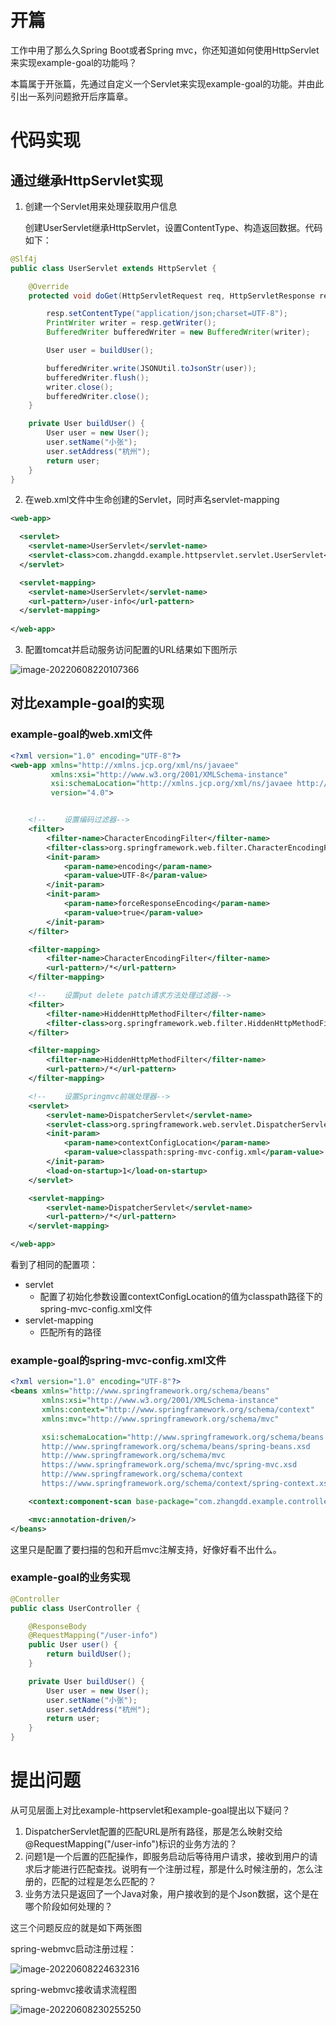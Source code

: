 # 开篇

工作中用了那么久Spring Boot或者Spring mvc，你还知道如何使用HttpServlet来实现example-goal的功能吗？

本篇属于开张篇，先通过自定义一个Servlet来实现example-goal的功能。并由此引出一系列问题掀开后序篇章。

# 代码实现

## 通过继承HttpServlet实现

1. 创建一个Servlet用来处理获取用户信息

   创建UserServlet继承HttpServlet，设置ContentType、构造返回数据。代码如下：

```java
@Slf4j
public class UserServlet extends HttpServlet {

    @Override
    protected void doGet(HttpServletRequest req, HttpServletResponse resp) throws IOException {

        resp.setContentType("application/json;charset=UTF-8");
        PrintWriter writer = resp.getWriter();
        BufferedWriter bufferedWriter = new BufferedWriter(writer);

        User user = buildUser();

        bufferedWriter.write(JSONUtil.toJsonStr(user));
        bufferedWriter.flush();
        writer.close();
        bufferedWriter.close();
    }

    private User buildUser() {
        User user = new User();
        user.setName("小张");
        user.setAddress("杭州");
        return user;
    }
}
```

2. 在web.xml文件中生命创建的Servlet，同时声名servlet-mapping

```xml
<web-app>

  <servlet>
    <servlet-name>UserServlet</servlet-name>
    <servlet-class>com.zhangdd.example.httpservlet.servlet.UserServlet</servlet-class>
  </servlet>

  <servlet-mapping>
    <servlet-name>UserServlet</servlet-name>
    <url-pattern>/user-info</url-pattern>
  </servlet-mapping>
  
</web-app>

```

3. 配置tomcat并启动服务访问配置的URL结果如下图所示

![image-20220608220107366](https://raw.githubusercontent.com/zh-d-d/pic-repository/main/image-20220608220107366.png)

## 对比example-goal的实现

### example-goal的web.xml文件

```xml
<?xml version="1.0" encoding="UTF-8"?>
<web-app xmlns="http://xmlns.jcp.org/xml/ns/javaee"
         xmlns:xsi="http://www.w3.org/2001/XMLSchema-instance"
         xsi:schemaLocation="http://xmlns.jcp.org/xml/ns/javaee http://xmlns.jcp.org/xml/ns/javaee/web-app_4_0.xsd"
         version="4.0">


    <!--    设置编码过滤器-->
    <filter>
        <filter-name>CharacterEncodingFilter</filter-name>
        <filter-class>org.springframework.web.filter.CharacterEncodingFilter</filter-class>
        <init-param>
            <param-name>encoding</param-name>
            <param-value>UTF-8</param-value>
        </init-param>
        <init-param>
            <param-name>forceResponseEncoding</param-name>
            <param-value>true</param-value>
        </init-param>
    </filter>

    <filter-mapping>
        <filter-name>CharacterEncodingFilter</filter-name>
        <url-pattern>/*</url-pattern>
    </filter-mapping>

    <!--    设置put delete patch请求方法处理过滤器-->
    <filter>
        <filter-name>HiddenHttpMethodFilter</filter-name>
        <filter-class>org.springframework.web.filter.HiddenHttpMethodFilter</filter-class>
    </filter>

    <filter-mapping>
        <filter-name>HiddenHttpMethodFilter</filter-name>
        <url-pattern>/*</url-pattern>
    </filter-mapping>

    <!--    设置Springmvc前端处理器-->
    <servlet>
        <servlet-name>DispatcherServlet</servlet-name>
        <servlet-class>org.springframework.web.servlet.DispatcherServlet</servlet-class>
        <init-param>
            <param-name>contextConfigLocation</param-name>
            <param-value>classpath:spring-mvc-config.xml</param-value>
        </init-param>
        <load-on-startup>1</load-on-startup>
    </servlet>

    <servlet-mapping>
        <servlet-name>DispatcherServlet</servlet-name>
        <url-pattern>/*</url-pattern>
    </servlet-mapping>

</web-app>


```

看到了相同的配置项：

- servlet
  - 配置了初始化参数设置contextConfigLocation的值为classpath路径下的spring-mvc-config.xml文件
- servlet-mapping
  - 匹配所有的路径

### example-goal的spring-mvc-config.xml文件

```xml
<?xml version="1.0" encoding="UTF-8"?>
<beans xmlns="http://www.springframework.org/schema/beans"
       xmlns:xsi="http://www.w3.org/2001/XMLSchema-instance"
       xmlns:context="http://www.springframework.org/schema/context"
       xmlns:mvc="http://www.springframework.org/schema/mvc"

       xsi:schemaLocation="http://www.springframework.org/schema/beans
       http://www.springframework.org/schema/beans/spring-beans.xsd
       http://www.springframework.org/schema/mvc
       https://www.springframework.org/schema/mvc/spring-mvc.xsd
       http://www.springframework.org/schema/context
       https://www.springframework.org/schema/context/spring-context.xsd">

    <context:component-scan base-package="com.zhangdd.example.controller"/>

    <mvc:annotation-driven/>
</beans>
```

这里只是配置了要扫描的包和开启mvc注解支持，好像好看不出什么。

### example-goal的业务实现

```java
@Controller
public class UserController {

    @ResponseBody
    @RequestMapping("/user-info")
    public User user() {
        return buildUser();
    }

    private User buildUser() {
        User user = new User();
        user.setName("小张");
        user.setAddress("杭州");
        return user;
    }
}

```



# 提出问题

从可见层面上对比example-httpservlet和example-goal提出以下疑问？

1. DispatcherServlet配置的匹配URL是所有路径，那是怎么映射交给@RequestMapping("/user-info")标识的业务方法的？
2. 问题1是一个后置的匹配操作，即服务启动后等待用户请求，接收到用户的请求后才能进行匹配查找。说明有一个注册过程，那是什么时候注册的，怎么注册的，匹配的过程是怎么匹配的？
3. 业务方法只是返回了一个Java对象，用户接收到的是个Json数据，这个是在哪个阶段如何处理的？

这三个问题反应的就是如下两张图

spring-webmvc启动注册过程：

![image-20220608224632316](https://raw.githubusercontent.com/zh-d-d/pic-repository/main/image-20220608224632316.png)

spring-webmvc接收请求流程图

![image-20220608230255250](https://raw.githubusercontent.com/zh-d-d/pic-repository/main/image-20220608230255250.png)


